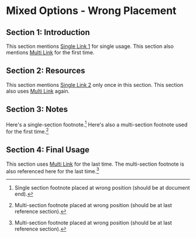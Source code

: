 # Mixed Options - Wrong Placement

## Section 1: Introduction

This section mentions [Single Link 1] for single usage.
This section also mentions [Multi Link] for the first time.

## Section 2: Resources

This section mentions [Single Link 2] only once in this section.
This section also uses [Multi Link] again.

## Section 3: Notes

Here's a single-section footnote.[^single-footnote]
Here's also a multi-section footnote used for the first time.[^multi-footnote]

[^single-footnote]: Single section footnote placed at wrong position (should be at document end).

## Section 4: Final Usage  

This section uses [Multi Link] for the last time.
The multi-section footnote is also referenced here for the last time.[^multi-footnote]

[^multi-footnote]: Multi-section footnote placed at wrong position (should be at last reference section).

[Single Link 1]: https://example.com/single1
[Single Link 2]: https://example.com/single2
[Multi Link]: https://example.com/multi
